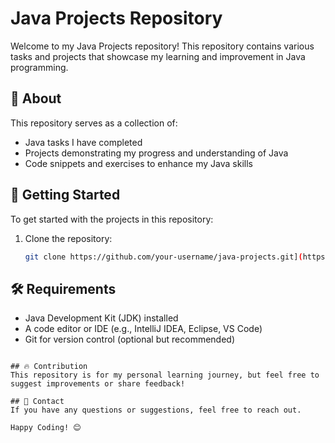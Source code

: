 # Java Projects Repository

Welcome to my Java Projects repository! This repository contains various tasks and projects that showcase my learning and improvement in Java programming.

## 📌 About
This repository serves as a collection of:
- Java tasks I have completed
- Projects demonstrating my progress and understanding of Java
- Code snippets and exercises to enhance my Java skills

## 🚀 Getting Started
To get started with the projects in this repository:
1. Clone the repository:
   ```bash
   git clone https://github.com/your-username/java-projects.git](https://github.com/nurlanmusayev2000/Java-Projects.git
   ```


## 🛠 Requirements
- Java Development Kit (JDK) installed
- A code editor or IDE (e.g., IntelliJ IDEA, Eclipse, VS Code)
- Git for version control (optional but recommended)

```

## 🔥 Contribution
This repository is for my personal learning journey, but feel free to suggest improvements or share feedback!

## 📧 Contact
If you have any questions or suggestions, feel free to reach out.

Happy Coding! 😊
